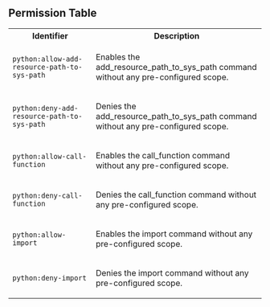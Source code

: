 
## Permission Table 

<table>
<tr>
<th>Identifier</th>
<th>Description</th>
</tr>


<tr>
<td>

`python:allow-add-resource-path-to-sys-path`

</td>
<td>

Enables the add_resource_path_to_sys_path command without any pre-configured scope.

</td>
</tr>

<tr>
<td>

`python:deny-add-resource-path-to-sys-path`

</td>
<td>

Denies the add_resource_path_to_sys_path command without any pre-configured scope.

</td>
</tr>

<tr>
<td>

`python:allow-call-function`

</td>
<td>

Enables the call_function command without any pre-configured scope.

</td>
</tr>

<tr>
<td>

`python:deny-call-function`

</td>
<td>

Denies the call_function command without any pre-configured scope.

</td>
</tr>

<tr>
<td>

`python:allow-import`

</td>
<td>

Enables the import command without any pre-configured scope.

</td>
</tr>

<tr>
<td>

`python:deny-import`

</td>
<td>

Denies the import command without any pre-configured scope.

</td>
</tr>
</table>
